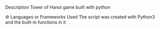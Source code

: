 Description
Tower of Hanoi game built with python

⚙️ Languages or Frameworks Used
The script was created with Python3 and the built-in functions in it